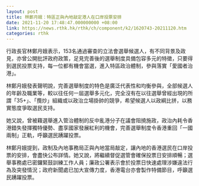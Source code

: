 ```yaml
---
layout: post
title: 林鄭月娥：特區正與內地敲定港人在口岸投票安排
date: 2021-11-20 17:48:47.000000000 +08:00
link: https://news.rthk.hk/rthk/ch/component/k2/1620743-20211120.htm
categories: rthk
---
```


行政長官林鄭月娥表示，153名通過審查的立法會選舉候選人，有不同背景及政見，亦曾公開批評政府政策，足見完善後的選舉制度具備包容多元的特徵，只要得到選民投票支持，每一位都有機會當選，進入特區政治體制，參與落實「愛國者治港」。

林鄭月娥發表聲明說，完善選舉制度的特色是廣泛代表性和均衡參與，全部候選人的年齡及職業等，較以往任何一屆選舉多元化，完全沒有在以往選舉曾經出現的所謂「35+」、「攬炒」組織或以政治立場掛帥的競爭，希望候選人以政綱比拼，以務實態度爭取選民支持。

她又說，曾被藉選舉進入管治體制的反中亂港分子在議會阻撓施政，政治內耗令香港錯失發揮獨特優勢、盡享國家發展紅利的機會，完善選舉制度令香港重回「一國兩制」正軌，呼籲選民踴躍投票。

林鄭月娥提到，政制及內地事務局正與內地當局敲定，讓內地的香港選民在口岸投票的安排，會盡快公布詳情。她又說，將繼續督促選管會確保投票日安排順暢；選舉事務處已密鑼緊鼓訓練工作人員；廉政公署表示會於投票日快速處理涉嫌違法行為及突發情況；政府新聞處已加大宣傳力度，香港電台亦會製作特備節目，呼籲選民踴躍投票。
